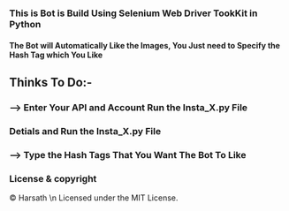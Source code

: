 ### This is Bot is Build Using Selenium Web Driver TookKit in Python
#### The Bot will Automatically Like the Images, You Just need to Specify the Hash Tag which You Like
## Thinks To Do:-
   ### --> Enter Your API and Account Run the Insta_X.py File 
   ###     Detials and Run the Insta_X.py File
   ### --> Type the Hash Tags That You Want The Bot To Like
   
### License & copyright
© Harsath \n
Licensed under the MIT License.
